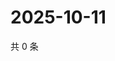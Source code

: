 # 2025-10-11

共 0 条

<!-- BEGIN ZHIHUQUESTIONS -->
<!-- 最后更新时间 Sat Oct 11 2025 12:12:44 GMT+0800 (China Standard Time) -->

<!-- END ZHIHUQUESTIONS -->
